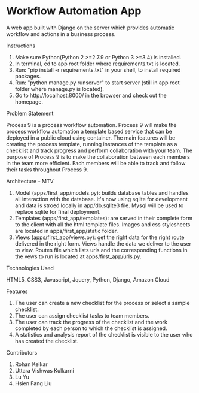 # Workflow Automation App
A web app built with Django on the server which provides automatic workflow and actions in a business process.

Instructions

1. Make sure Python(Python 2 >=2.7.9 or Python 3 >=3.4) is installed.
2. In terminal, cd to app root folder where requirements.txt is located.
3. Run: "pip install -r requirements.txt" in your shell, to install required packages.
4. Run: "python manage.py runserver" to start server (still in app root folder where manage.py is located).
5. Go to http://localhost:8000/ in the browser and check out the homepage.

Problem Statement

Process 9 is a process workflow automation. Process 9 will make the process workflow automation a template based service that can be deployed in a public cloud using container. The main features will be creating the process template, running instances of the template as a checklist and track progress and perform collaboration with your team. The purpose of Process 9 is to make the collaboration between each members in the team more efficient. Each members will be able to track and follow their tasks throughout Process 9. 

Architecture - MTV

1. Model (apps/first_app/models.py): builds database tables and handles all interaction with the database. It's now using sqlite for development and data is stroed locally in app/db.sqlite3 file. Mysql will be used to replace sqlite for final deployment. 
2. Templates (apps/first_app/templates): are served in their complete form to the client with all the html template files. Images and css stylesheets are located in apps/first_app/static folder.
3. Views (apps/first_app/views.py): get the right data for the right route delivered in the right form. Views handle the data we deliver to the user to view. Routes file which lists urls and the corresponding functions in the vews to run is located at apps/first_app/urls.py.

Technologies Used

HTML5, CSS3, Javascript, Jquery, Python, Django, Amazon Cloud

Features

1. The user can create a new checklist for the process or select a sample checklist.
2. The user can assign checklist tasks to team members.
3. The user can track the progress of the checklist and the work completed by each person to which the checklist is assigned.
4. A statistics and analysis report of the checklist is visible to the user who has created the checklist.




Contributors

1. Rohan Kelkar
2. Uttara Vishwas Kulkarni
3. Lu Yu
4. Hsien Fang Liu


